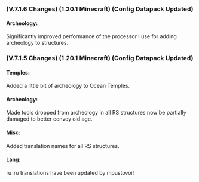### **(V.7.1.6 Changes) (1.20.1 Minecraft) (Config Datapack Updated)**

#### Archeology:
Significantly improved performance of the processor I use for adding archeology to structures.


### **(V.7.1.5 Changes) (1.20.1 Minecraft) (Config Datapack Updated)**

#### Temples:
Added a little bit of archeology to Ocean Temples.

#### Archeology:
Made tools dropped from archeology in all RS structures now be partially damaged to better convey old age.

#### Misc:
Added translation names for all RS structures.

#### Lang:
ru_ru translations have been updated by mpustovoi!